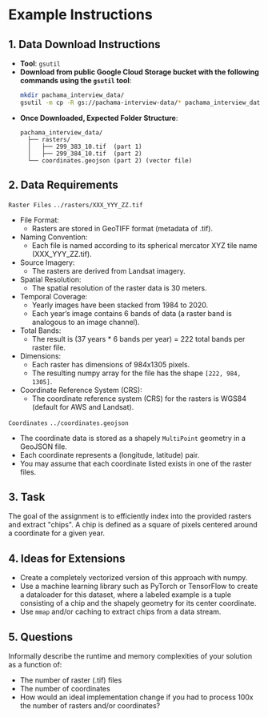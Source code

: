 
# Example Instructions

## 1. Data Download Instructions
- **Tool**: `gsutil`
- **Download from public Google Cloud Storage bucket with the following commands using the `gsutil` tool**:
  ```bash
  mkdir pachama_interview_data/
  gsutil -m cp -R gs://pachama-interview-data/* pachama_interview_data/
  ```
- **Once Downloaded, Expected Folder Structure**:
  ```
  pachama_interview_data/
    ├── rasters/
    │   ├── 299_383_10.tif  (part 1) 
    │   ├── 299_384_10.tif  (part 2)
    └── coordinates.geojson (part 2) (vector file)
  ```

## 2. Data Requirements

`Raster Files`
`../rasters/XXX_YYY_ZZ.tif`
- File Format:
    - Rasters are stored in GeoTIFF format (metadata of .tif).
- Naming Convention:
    - Each file is named according to its spherical mercator XYZ tile name (XXX_YYY_ZZ.tif).
- Source Imagery:
    - The rasters are derived from Landsat imagery.
- Spatial Resolution:
    - The spatial resolution of the raster data is 30 meters.
- Temporal Coverage:
    - Yearly images have been stacked from 1984 to 2020.
    - Each year’s image contains 6 bands of data (a raster band is analogous to an image channel).
- Total Bands:
    - The result is (37 years * 6 bands per year) = 222 total bands per raster file.
- Dimensions:
    - Each raster has dimensions of 984x1305 pixels.
    - The resulting numpy array for the file has the shape `[222, 984, 1305]`.
- Coordinate Reference System (CRS):
    - The coordinate reference system (CRS) for the rasters is WGS84 (default for AWS and Landsat).

`Coordinates`
`../coordinates.geojson`
- The coordinate data is stored as a shapely `MultiPoint` geometry in a GeoJSON file.
- Each coordinate represents a (longitude, latitude) pair.
- You may assume that each coordinate listed exists in one of the raster files.

## 3. Task
The goal of the assignment is to efficiently index into the provided rasters and extract "chips". A chip is defined as a square of pixels centered around a coordinate for a given year.

## 4. Ideas for Extensions
- Create a completely vectorized version of this approach with numpy.
- Use a machine learning library such as PyTorch or TensorFlow to create a dataloader for this dataset, where a labeled example is a tuple consisting of a chip and the shapely geometry for its center coordinate.
- Use `mmap` and/or caching to extract chips from a data stream.

## 5. Questions
Informally describe the runtime and memory complexities of your solution as a function of:
- The number of raster (.tif) files
- The number of coordinates
- How would an ideal implementation change if you had to process 100x the number of rasters and/or coordinates?
